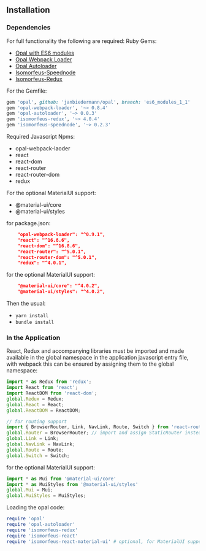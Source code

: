 ## Installation
### Dependencies

For full functionality the following are required:
Ruby Gems:
- [Opal with ES6 modules](https://github.com/opal/opal/pull/1976)
- [Opal Webpack Loader](https://github.com/isomorfeus/opal-webpack-loader)
- [Opal Autoloader](https://github.com/janbiedermann/opal-autoloader)
- [Isomorfeus-Speednode](https://github.com/isomorfeus/isomorfeus-speednode)
- [Isomorfeus-Redux](https://github.com/isomorfeus/isomorfeus-redux)

For the Gemfile:
```ruby
gem 'opal', github: 'janbiedermann/opal', branch: 'es6_modules_1_1'
gem 'opal-webpack-loader', '~> 0.8.4'
gem 'opal-autoloader', '~> 0.0.3'
gem 'isomorfeus-redux', '~> 4.0.4'
gem 'isomorfeus-speednode', '~> 0.2.3'
```
Required Javascript Npms:
- opal-webpack-laoder
- react
- react-dom
- react-router
- react-router-dom
- redux

For the optional MaterialUI support:
- @material-ui/core
- @material-ui/styles

for package.json:
```json
    "opal-webpack-loader": "^0.9.1",
    "react": "^16.8.6",
    "react-dom": "^16.8.6",
    "react-router": "^5.0.1",
    "react-router-dom": "^5.0.1",
    "redux": "^4.0.1",
```
for the optional MaterialUI support:
```json
    "@material-ui/core": "^4.0.2",
    "@material-ui/styles": "^4.0.2",
```

Then the usual:
- `yarn install`
- `bundle install`

### In the Application
React, Redux and accompanying libraries must be imported and made available in the global namespace in the application javascript entry file,
with webpack this can be ensured by assigning them to the global namespace:
```javascript
import * as Redux from 'redux';
import React from 'react';
import ReactDOM from 'react-dom';
global.Redux = Redux;
global.React = React;
global.ReactDOM = ReactDOM;

// for routing support
import { BrowserRouter, Link, NavLink, Route, Switch } from 'react-router-dom';
global.Router = BrowserRouter; // import and assign StaticRouter instead for Server Side Rendering
global.Link = Link;
global.NavLink = NavLink;
global.Route = Route;
global.Switch = Switch;
```
for the optional MaterialUI support:
```javascript
import * as Mui from '@material-ui/core'
import * as MuiStyles from '@material-ui/styles'
global.Mui = Mui;
global.MuiStyles = MuiStyles;
```

Loading the opal code:
```ruby
require 'opal'
require 'opal-autoloader'
require 'isomorfeus-redux'
require 'isomorfeus-react'
require 'isomorfeus-react-material-ui' # optional, for MaterialUI support
```